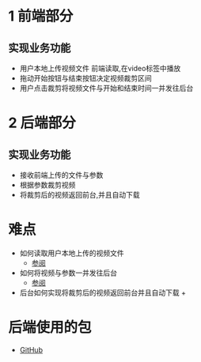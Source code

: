 # 1  前端部分
## 实现业务功能 
- 用户本地上传视频文件 前端读取,在video标签中播放 
- 拖动开始按钮与结束按钮决定视频裁剪区间
- 用户点击裁剪将视频文件与开始和结束时间一并发往后台  

# 2  后端部分
## 实现业务功能
- 接收前端上传的文件与参数 
- 根据参数裁剪视频 
- 将裁剪后的视频返回前台,并且自动下载

# 难点
- 如何读取用户本地上传的视频文件
  + [参阅](http://www.lidppp.xyz/index/index/blogDetail/id/57)
- 如何将视频与参数一并发往后台
  + [参阅](https://blog.csdn.net/qq_15674631/article/details/81095284)
- 后台如何实现将裁剪后的视频返回前台并且自动下载
  + 

# 后端使用的包
 - [GitHub](https://github.com/fluent-ffmpeg/node-fluent-ffmpeg/blob/master/README.md)